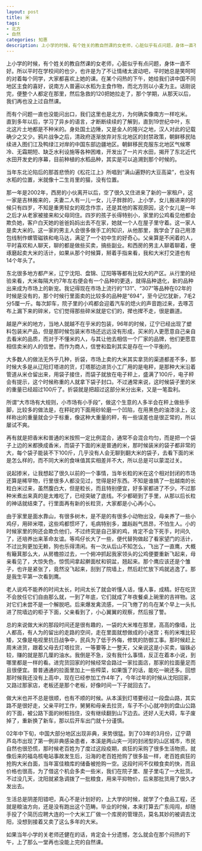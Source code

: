 ```yaml
---
layout: post
title: 米
tags:
- 北方
- 自然
categories: 知惠
description: 上小学的时候，有个姓关的教自然课的女老师，心脏似乎有点问题，身体一直不好。所以平时在学校间的也少，也许是为了不让情绪太波动吧，平时她总是笑呵呵的对着每个同学，大家都喜欢上她的课。在某个闷热的下午，她给我们讲中国不同地区主食的喜好，说南方人普遍以水稻为主食作物，而北方则以小麦为主。话刚说完，便整个人都定在那里，然后急救的120把她拉走了，那个学期，从那天以后，我们再也没上过自然课。 
---
```

上小学的时候，有个姓关的教自然课的女老师，心脏似乎有点问题，身体一直不好。所以平时在学校间的也少，也许是为了不让情绪太波动吧，平时她总是笑呵呵的对着每个同学，大家都喜欢上她的课。在某个闷热的下午，她给我们讲中国不同地区主食的喜好，说南方人普遍以水稻为主食作物，而北方则以小麦为主。话刚说完，便整个人都定在那里，然后急救的120把她拉走了，那个学期，从那天以后，我们再也没上过自然课。 

而有个问题一直也没能问出口，我们这里也是北方，为何确实像南方一样吃米。 
  
直到多年以后，学习了异乡的语言，才断断续续的了解到，直到19世纪中叶，东北这片土地都是不种米的。身处国土边陲，又是金人的隆兴之地，汉人对此的记载确少之又少。鸦片战争之后，清政府逐渐放弃对东北地区的封禁政策，朝鲜移民陆续进入图们江及鸭绿江对岸的中国东部边疆地区。朝鲜移民克服东北地区气候寒冷、无霜期短、缺乏水利设施等各种困难，开发出了一片片水田，揭开了东北近代水田开发史的序幕，目前种植的水稻品种，其实是可以追溯到那个时候的。 

当年东北沦陷后的那首悲愤的《松花江上》所唱到“满山遍野的大豆高粱”，也没有水稻的位置，米就像十二生肖里的猫，没有位置。 

那一年是2002年，西房的小伙离开以后，空了很久又住进来了新的一家租户，这一家是吉林搬来的，夫妻二人有一儿一女，儿子胖胖的，上小学，女儿搬进来的时候只有四岁，不知是重男轻女的观念作祟，还是其他的客观原因，这个女儿是一年之后才从老家被接来和父母同住。四岁的孩子长得特别小，家里的公鸡看见他都会欺负她，客户白天她的爸爸妈妈出去不在家，她就一个人在屋子里守着。这一家人是卖大米的。这一家的男主人会很多做手工的知识，从他那里，我学会了自己用漆包线制作螺管磁铁和电马达，满足了一个初中生的好奇心。父亲算是不闲着的人，平时喜欢和人聊天，聊的都是做些买卖，搞些副业。和西房的男主人聊着聊着，便琢磨起卖大米的活计，如果从那个时候算，掰着手指来看，我和大米打交道也有14个年头了。 

东北很多地方都产米，辽宁沈阳、盘锦、辽阳等等都有比较大的产区。从行里的经验来看，大米每隔大约7年左右便会有一个品种的更迭，就得品种退化，新的品种出来成为市场上的新宠。我记得现在市场上流行的“131”、“307”等品种在02年的时候是没有的，那个时候行里面卖的比较多的品种是“694”，至今记忆犹新，7毛2分5厘一斤。每次卸车，院子里的小鸡都会迎着汽车的熄火的声音跑过来，去啄苫布上漏下来的碎米，它们觉得那些碎米就是它们的，撵也撵不走，很是霸道。 

越是产米的地方，当地人就越不在乎米的包装，96年的时候，辽宁已经出现了塑料包装米产品，但是那时候包装米市场还远远没有形成，买米的人更愿意自己亲自去看米的品质，而对于不懂米的人，与其让他去相信一个厂家的品牌，他们更愿意相信卖米的人的信誉。而作为商人，信誉和盈利其实是存在一个平衡的。 

大多数人的做法无外乎几种，折袋，市场上卖的大米其实拿货的渠道都差不多，那时候大多是从辽阳灯塔进的货，灯塔那边进货小工厂用的是电秤，是那种大米沿着管道从米仓留出来，用袋子接住，而袋子就放在电子秤上，盛满了100斤，电子秤会有提示，这个时候称重的人就拿下袋子封口。不过通常来说，这时候袋子里的米的重量已经超过100斤了。折袋就是把超过这部分米分出来，又是一笔盈利。 

所谓“大市场有大规则，小市场有小手段”，做这个生意的人多半会在秤上做些手脚，比较多的做法是，在秤砣的下面用砂轮磨一个凹陷，在用黑色的油漆涂上，这样称出的重量就会少于标重，像这种大重量的秤，有一些误差也是很正常的，所以屡试不爽。 

再有就是把香米和普通的米按照一定比例混合，通常不会混合均匀，而是把一个袋子上边的米都换成香米，而袋子下面的米是普通的米，那时候装米的袋子都非常的大，每个袋子能装不下100斤，几乎没有人会无聊到翻大米的袋子，去看下面的米是怎么样的，而不同大米的食味值其实相差并不大，所以总是可以蒙混过关。 

说起掺米，让我想起了很久以前的一个事情，当年长粒的米在这个相对封闭的市场还算是稀罕物，行里很多人都没见过，觉得是好东西。不知是谁搞了一批越南的长粒白米过来，虽然腹白大，但是粒长，而且特别便宜，好多家都进了不少。不过那种米煮出来真的是太难吃了，已经突破了底线。不少都砸到了手里，从那以后长粒的神话就结束了。行里面再有新的长粒货，大家都是小心再小心。 

由于家里是面水靠山，有很多树木，是不是的有很多小动物出没，母亲养了一些小鸡仔，用碎米喂，这些鸡都惯坏了，毛病特别多，雄赳赳气昂昂，不怕生人。小的时候家里的狗还会欺负他们，不过终究是自己家的鸡，肯定不会下死手，时间久了，还培养出来革命友谊。等鸡仔长大了一些，便代替狗做起了看家望门的活计，不过比狗更加无赖，狗也乐得清闲。有一次从后山不知怎么，飞出了一直鹰，大概有簸萁那么大，从房檐掠过去，一个俯冲抓起我家领头的公鸡便要重新飞起来，母亲看见了，大惊失色，惊慌间拿起擀面杖和铜盆，翘起来。那个鹰应该还是个雏子，也许是紧张了，竟然没飞起来，刮到了院墙上，然后赶忙放下鸡就逃逸了。那是我生平第一次看到鹰。 

老人说鸡不能养的时间太长，时间太长了就会听懂人话，懂人事，成精。好在吃货不会放任它们自由那么就，一到了年底，它们就成了年夜餐桌上碗里的吉祥物。这对它们未尝不是一个解脱吧。后来爆发禽流感，一只飞倦了的鸟在某个早上一头扎进了院墙边的柜子下面，父亲看到了，小心翼翼的观察，然后报了警。 

总的来说做大米的那段时间还是很有趣的，一袋的大米堆在那里，高高的像墙，比人都高，有人为的留出的走路的空间，走在里面就想做成的小迷宫；有的米堆比较矮，又像是电视里抗日战争中，民兵为了低于外侮，修筑的防御工事。那时候赶上周末进货，跟着父母去灯塔拉货，一等要等上一整天，父亲说这是小买卖，锱铢必较，赚的就是那几厘的油水。我倒是不急，没有我什么事情，反正在着本小说，到哪里都是一样的看。进完货回家的时候经常会路过一家拉面店，那家的拉面量足而且很便宜。普普通通的拉面里加上一些榨菜，如果饿了的话，能吃一碗还多。回想那时候我还没有上高中，现在已经参加工作4年了，今年过年的时候从沈阳回家，又路过那家店，老板还是那个老板，好像时间一下子就回去了。 

做大米也并不总是很顺，也有不顺的时候。从本溪到灯塔要经过一段盘山路，其实路不是很好走，父亲平时工作，舅舅和母亲去拉货，车子不小心就冲到的盘山公路的下面，被公路下面的树桩挡住，没有继续翻到山下边去。还好人无大碍，车子废掉了，重新换了新车，那以后开车出门就十分谨慎。 

02年中下旬，中国大部分地区出现非典，来势很猛。到了03年的3月份，辽宁葫芦岛市出现了第一例非典感染患者，本溪是两山夹一河的封闭型的山区城市，市民自然也很恐慌，那时候老百姓为了度过这段疫期，疯狂的采购了很多生活物资。就像后来的福岛核电站事故发生后，沿海的老百姓抢购了很多盐一样，老百姓疯狂的抢购大米白面，当年富佳粮库的储备被抢购一空。这段时间不仅粮食卖的快，而且价格也很高，为了借这个机会多卖一些米，我们在院子里、屋子里屯了一大批货。不过没几天，沈阳就紧急调拨了一批粮食，用来平抑物价，后来那批货用了很久才发出去。 

生活总是阴差阳错吧，真心不是计划好的，上大学的时候，就学了个食品工程，还就是粮油方向，还是没有跑出这个范畴。毕业的时候，本来打算去广东闯闯，却随手投了个简历应聘大连的一个大米工厂做一个库房的管理员，莫名其妙的被调去沈阳，没想到接着又卖了这么多年的大米。 

如果当年小学的关老师还健在的话，肯定会十分遗憾，怎么就会在那个闷热的下午，上了那么一堂再也没能上完的自然课。 
